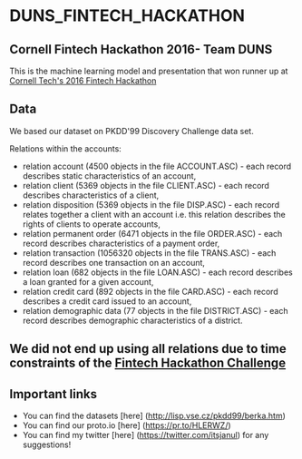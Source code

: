 # DUNS_FINTECH_HACKATHON
## Cornell Fintech Hackathon 2016- Team DUNS


This is the machine learning model and presentation that won runner up at [Cornell Tech's 2016 Fintech Hackathon](https://fintechhackathon2016.splashthat.com/)


## Data
We based our dataset on PKDD'99 Discovery Challenge data set.

Relations within the accounts:
- relation account (4500 objects in the file ACCOUNT.ASC) - each record describes static characteristics of an account,
- relation client (5369 objects in the file CLIENT.ASC) - each record describes characteristics of a client,
- relation disposition (5369 objects in the file DISP.ASC) - each record relates together a client with an account i.e. this relation describes the rights of clients to operate accounts,
- relation permanent order (6471 objects in the file ORDER.ASC) - each record describes characteristics of a payment order,
- relation transaction (1056320 objects in the file TRANS.ASC) - each record describes one transaction on an account,
- relation loan (682 objects in the file LOAN.ASC) - each record describes a loan granted for a given account,
- relation credit card (892 objects in the file CARD.ASC) - each record describes a credit card issued to an account,
- relation demographic data (77 objects in the file DISTRICT.ASC) - each record describes demographic characteristics of a district.

## We did not end up using all relations due to time constraints of the [Fintech Hackathon Challenge](https://fintechhackathon2016.splashthat.com/)


## Important links
- You can find the datasets [here] (http://lisp.vse.cz/pkdd99/berka.htm) 
- You can find our proto.io [here] (https://pr.to/HLERWZ/)
- You can find my twitter [here] (https://twitter.com/itsjanul) for any suggestions! 
